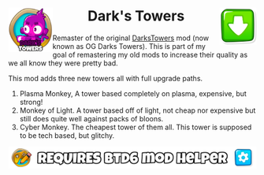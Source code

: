 <h1 align="center">
<a href="https://github.com/doombubbles/template-mod/releases/latest/download/DarksTowers.dll">
    <img align="left" alt="Icon" height="90" src="Icon.png">
    <img align="right" alt="Download" height="75" src="https://raw.githubusercontent.com/gurrenm3/BTD-Mod-Helper/master/BloonsTD6%20Mod%20Helper/Resources/DownloadBtn.png">
</a>
Dark's Towers
</h1>

Remaster of the original [DarksTowers](https://github.com/DarkTerraYT/OGDarksTowers) mod (now known as OG Darks
Towers).
This is part of my goal of remastering my old mods to increase their quality as we all know they were pretty bad.

This mod adds three new towers all with full upgrade paths.

1. Plasma Monkey, A tower based completely on plasma, expensive, but strong!
2. Monkey of Light. A tower based off of light, not cheap nor expensive but still does quite well against packs of
bloons.
3. Cyber Monkey. The cheapest tower of them all. This tower is supposed to be tech based, but glitchy.



[![Requires BTD6 Mod Helper](https://raw.githubusercontent.com/gurrenm3/BTD-Mod-Helper/master/banner.png)](https://github.com/gurrenm3/BTD-Mod-Helper#readme)
